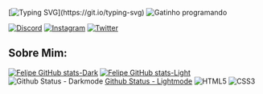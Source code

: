 [![Typing SVG](https://readme-typing-svg.herokuapp.com?font=Electrolize&weight=500&size=25&pause=1000&color=B80E00&random=true&width=435&lines=Bem-vindo+ao+meu+GitHub;Que+tal+me+seguir%3F;Feito+por+Felipe+Monteiro;)](https://git.io/typing-svg)
![Gatinho programando](https://github.com/lipemont/lipemont/assets/162990243/1118c717-cf11-4c65-9291-6b1baf624d0d)

[![Discord](https://img.shields.io/badge/Discord-5865F2.svg?style=for-the-badge&logo=Discord&logoColor=white)](https://discord.com/invite/wZnAQ7WX)
[![Instagram](https://img.shields.io/badge/Instagram-E4405F.svg?style=for-the-badge&logo=Instagram&logoColor=white)](https://www.instagram.com/lipemont_?igsh=Y2NnbHZzMzA2dWF6)
[![Twitter](https://img.shields.io/badge/Twitter-1D9BF0.svg?style=for-the-badge&logo=Twitter&logoColor=white)](https://twitter.com/lipemontx_)
</br>
## Sobre Mim:
[![Felipe GitHub stats-Dark](https://github-readme-stats.vercel.app/api?username=lipemont&show_icons=true&theme=dark#gh-dark-mode-only)](https://github.com/lipemont/github-readme-stats#gh-dark-mode-only)
[![Felipe GitHub stats-Light](https://github-readme-stats.vercel.app/api?username=lipemont&show_icons=true&theme=default#gh-light-mode-only)](https://github.com/lipemont/github-readme-stats#gh-light-mode-only)![Github Status - Darkmode](https://github-readme-stats.vercel.app/api/top-langs/?username=lipemont&layout=compact&theme=dark#gh-dark-mode-only)
[Github Status - Lightmode](https://github-readme-stats.vercel.app/api/top-langs/?username=lipemont&layout=compact&theme=default#gh-light-mode-only)
![HTML5](https://img.shields.io/badge/HTML5-E34F26.svg?style=for-the-badge&logo=HTML5&logoColor=white)
![CSS3](https://img.shields.io/badge/CSS3-1572B6.svg?style=for-the-badge&logo=CSS3&logoColor=white)
